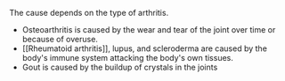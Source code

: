 The cause depends on the type of arthritis.

- Osteoarthritis is caused by the wear and tear of the joint over time or because of overuse. 
- [[Rheumatoid arthritis]], lupus, and scleroderma are caused by the body's immune system attacking the body's own tissues.
- Gout is caused by the buildup of crystals in the joints